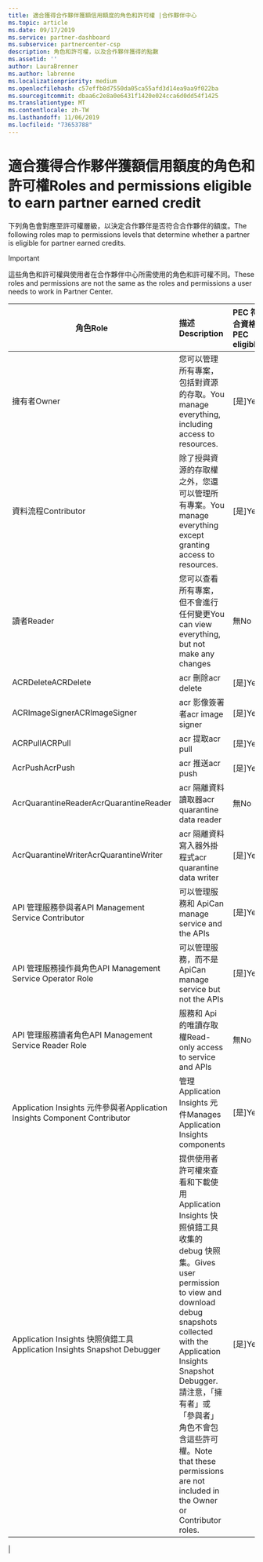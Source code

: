 ```yaml
---
title: 適合獲得合作夥伴獲額信用額度的角色和許可權 |合作夥伴中心
ms.topic: article
ms.date: 09/17/2019
ms.service: partner-dashboard
ms.subservice: partnercenter-csp
description: 角色和許可權，以及合作夥伴獲得的點數
ms.assetid: ''
author: LauraBrenner
ms.author: labrenne
ms.localizationpriority: medium
ms.openlocfilehash: c57effb8d7550da05ca55afd3d14ea9aa9f022ba
ms.sourcegitcommit: dbaa6c2e8a0e6431f1420e024cca6d0dd54f1425
ms.translationtype: MT
ms.contentlocale: zh-TW
ms.lasthandoff: 11/06/2019
ms.locfileid: "73653788"
---
```

# <a name="roles-and-permissions-eligible-to-earn-partner-earned-credit"></a><span data-ttu-id="8f477-103">適合獲得合作夥伴獲額信用額度的角色和許可權</span><span class="sxs-lookup"><span data-stu-id="8f477-103">Roles and permissions eligible to earn partner earned credit</span></span>

<span data-ttu-id="8f477-104">下列角色會對應至許可權層級，以決定合作夥伴是否符合合作夥伴的額度。</span><span class="sxs-lookup"><span data-stu-id="8f477-104">The following roles map to permissions levels that determine whether a partner is eligible for partner earned credits.</span></span>

>[!Important]
><span data-ttu-id="8f477-105">這些角色和許可權與使用者在合作夥伴中心所需使用的角色和許可權不同。</span><span class="sxs-lookup"><span data-stu-id="8f477-105">These roles and permissions are not the same as the roles and permissions a user needs to work in Partner Center.</span></span>

|<span data-ttu-id="8f477-106">**角色**</span><span class="sxs-lookup"><span data-stu-id="8f477-106">**Role**</span></span>   |<span data-ttu-id="8f477-107">**描述**</span><span class="sxs-lookup"><span data-stu-id="8f477-107">**Description**</span></span>   |<span data-ttu-id="8f477-108">**PEC 符合資格**</span><span class="sxs-lookup"><span data-stu-id="8f477-108">**PEC eligible**</span></span>   |
|-----------------|:------------------|:--------------|
|<span data-ttu-id="8f477-109">擁有者</span><span class="sxs-lookup"><span data-stu-id="8f477-109">Owner</span></span>  |<span data-ttu-id="8f477-110">您可以管理所有專案，包括對資源的存取。</span><span class="sxs-lookup"><span data-stu-id="8f477-110">You manage everything, including access to resources.</span></span>|<span data-ttu-id="8f477-111">[是]</span><span class="sxs-lookup"><span data-stu-id="8f477-111">Yes</span></span>|
|<span data-ttu-id="8f477-112">資料流程</span><span class="sxs-lookup"><span data-stu-id="8f477-112">Contributor</span></span> |<span data-ttu-id="8f477-113">除了授與資源的存取權之外，您還可以管理所有專案。</span><span class="sxs-lookup"><span data-stu-id="8f477-113">You manage everything except granting access to resources.</span></span>|<span data-ttu-id="8f477-114">[是]</span><span class="sxs-lookup"><span data-stu-id="8f477-114">Yes</span></span>|
|<span data-ttu-id="8f477-115">讀者</span><span class="sxs-lookup"><span data-stu-id="8f477-115">Reader</span></span>|<span data-ttu-id="8f477-116">您可以查看所有專案，但不會進行任何變更</span><span class="sxs-lookup"><span data-stu-id="8f477-116">You can view everything, but not make any changes</span></span>|<span data-ttu-id="8f477-117">無</span><span class="sxs-lookup"><span data-stu-id="8f477-117">No</span></span>|
|<span data-ttu-id="8f477-118">ACRDelete</span><span class="sxs-lookup"><span data-stu-id="8f477-118">ACRDelete</span></span>|<span data-ttu-id="8f477-119">acr 刪除</span><span class="sxs-lookup"><span data-stu-id="8f477-119">acr delete</span></span>|<span data-ttu-id="8f477-120">[是]</span><span class="sxs-lookup"><span data-stu-id="8f477-120">Yes</span></span>|
|<span data-ttu-id="8f477-121">ACRImageSigner</span><span class="sxs-lookup"><span data-stu-id="8f477-121">ACRImageSigner</span></span>|<span data-ttu-id="8f477-122">acr 影像簽署者</span><span class="sxs-lookup"><span data-stu-id="8f477-122">acr image signer</span></span>|<span data-ttu-id="8f477-123">[是]</span><span class="sxs-lookup"><span data-stu-id="8f477-123">Yes</span></span>|
|<span data-ttu-id="8f477-124">ACRPull</span><span class="sxs-lookup"><span data-stu-id="8f477-124">ACRPull</span></span>|<span data-ttu-id="8f477-125">acr 提取</span><span class="sxs-lookup"><span data-stu-id="8f477-125">acr pull</span></span>|<span data-ttu-id="8f477-126">[是]</span><span class="sxs-lookup"><span data-stu-id="8f477-126">Yes</span></span>|
|<span data-ttu-id="8f477-127">AcrPush</span><span class="sxs-lookup"><span data-stu-id="8f477-127">AcrPush</span></span>|<span data-ttu-id="8f477-128">acr 推送</span><span class="sxs-lookup"><span data-stu-id="8f477-128">acr push</span></span>|<span data-ttu-id="8f477-129">[是]</span><span class="sxs-lookup"><span data-stu-id="8f477-129">Yes</span></span>|
|<span data-ttu-id="8f477-130">AcrQuarantineReader</span><span class="sxs-lookup"><span data-stu-id="8f477-130">AcrQuarantineReader</span></span>|<span data-ttu-id="8f477-131">acr 隔離資料讀取器</span><span class="sxs-lookup"><span data-stu-id="8f477-131">acr quarantine data reader</span></span>|<span data-ttu-id="8f477-132">無</span><span class="sxs-lookup"><span data-stu-id="8f477-132">No</span></span>|
|<span data-ttu-id="8f477-133">AcrQuarantineWriter</span><span class="sxs-lookup"><span data-stu-id="8f477-133">AcrQuarantineWriter</span></span>| <span data-ttu-id="8f477-134">acr 隔離資料寫入器外掛程式</span><span class="sxs-lookup"><span data-stu-id="8f477-134">acr quarantine data writer</span></span>|<span data-ttu-id="8f477-135">[是]</span><span class="sxs-lookup"><span data-stu-id="8f477-135">Yes</span></span>|
|<span data-ttu-id="8f477-136">API 管理服務參與者</span><span class="sxs-lookup"><span data-stu-id="8f477-136">API Management Service Contributor</span></span>|<span data-ttu-id="8f477-137">可以管理服務和 Api</span><span class="sxs-lookup"><span data-stu-id="8f477-137">Can manage service and the APIs</span></span>|<span data-ttu-id="8f477-138">[是]</span><span class="sxs-lookup"><span data-stu-id="8f477-138">Yes</span></span>|
|<span data-ttu-id="8f477-139">API 管理服務操作員角色</span><span class="sxs-lookup"><span data-stu-id="8f477-139">API Management Service Operator Role</span></span>|<span data-ttu-id="8f477-140">可以管理服務，而不是 Api</span><span class="sxs-lookup"><span data-stu-id="8f477-140">Can manage service but not the APIs</span></span>|<span data-ttu-id="8f477-141">[是]</span><span class="sxs-lookup"><span data-stu-id="8f477-141">Yes</span></span>|
|<span data-ttu-id="8f477-142">API 管理服務讀者角色</span><span class="sxs-lookup"><span data-stu-id="8f477-142">API Management Service Reader Role</span></span>|<span data-ttu-id="8f477-143">服務和 Api 的唯讀存取權</span><span class="sxs-lookup"><span data-stu-id="8f477-143">Read-only access to service and APIs</span></span>|<span data-ttu-id="8f477-144">無</span><span class="sxs-lookup"><span data-stu-id="8f477-144">No</span></span>|
|<span data-ttu-id="8f477-145">Application Insights 元件參與者</span><span class="sxs-lookup"><span data-stu-id="8f477-145">Application Insights Component Contributor</span></span>|<span data-ttu-id="8f477-146">管理 Application Insights 元件</span><span class="sxs-lookup"><span data-stu-id="8f477-146">Manages Application Insights components</span></span>|<span data-ttu-id="8f477-147">[是]</span><span class="sxs-lookup"><span data-stu-id="8f477-147">Yes</span></span>|
|<span data-ttu-id="8f477-148">Application Insights 快照偵錯工具</span><span class="sxs-lookup"><span data-stu-id="8f477-148">Application Insights Snapshot Debugger</span></span>|<span data-ttu-id="8f477-149">提供使用者許可權來查看和下載使用 Application Insights 快照偵錯工具收集的 debug 快照集。</span><span class="sxs-lookup"><span data-stu-id="8f477-149">Gives user permission to view and download debug snapshots collected with the Application Insights Snapshot Debugger.</span></span> <span data-ttu-id="8f477-150">請注意，「擁有者」或「參與者」角色不會包含這些許可權。</span><span class="sxs-lookup"><span data-stu-id="8f477-150">Note that these permissions are not included in the Owner or Contributor roles.</span></span>|<span data-ttu-id="8f477-151">[是]</span><span class="sxs-lookup"><span data-stu-id="8f477-151">Yes</span></span>|
|